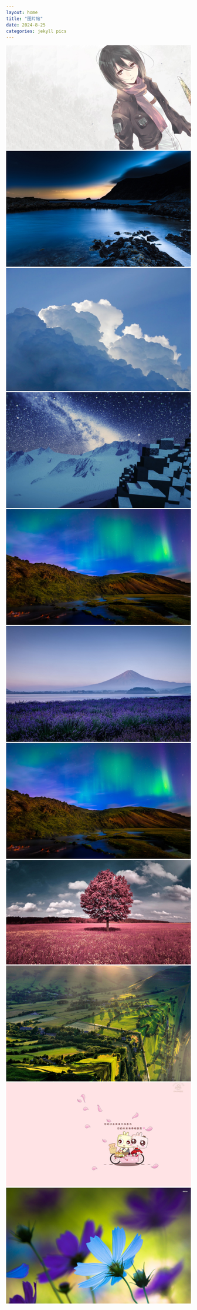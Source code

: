 ```yaml
---
layout: home
title: "图片帖"
date: 2024-8-25 
categories: jekyll pics
---
```

![](/image/sanli.jpg)
![](/image/24-08-11-23-52-42_1723391562.348415.jpeg)
![](/image/24-08-11-23-52-45_1723391565.2033532.jpeg)
![](/image/24-08-11-23-54-22_1723391662.615646.jpeg)
![](/image/24-08-11-23-55-18_1723391718.001257.jpeg)
![](/image/24-08-11-23-55-06_1723391706.7344.jpeg)
![](/image/24-08-11-23-55-08_1723391708.510978.jpeg)
![](/image/24-08-11-23-56-09_1723391769.513387.jpeg)
![](/image/24-08-11-23-55-19_1723391719.33273.jpeg)
![](/image/24-08-11-23-55-06_1723391706.815446.jpeg)
![](/image/24-08-11-23-52-46_1723391566.743974.jpeg)
